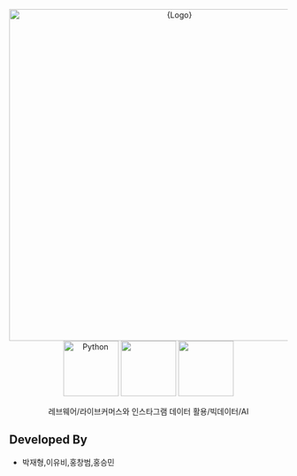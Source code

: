 <div align="center">
    <img width="600" src="https://github.com/arnold714/SWBOOTCAMP/blob/main/src/keb.png?raw=true" alt="{Logo}">
    <br />
    <img width="100" alt="Python" src ="https://img.shields.io/badge/python-3670A0?style=for-the-badge&logo=python&logoColor=ffdd54"/>
    <img width="100" src="https://img.shields.io/badge/django-092E20?style=flat-square&logo=django&logoColor=white"/>
    <img width="100" src="https://img.shields.io/badge/PostgreSQL-316192?style=flat-white&logo=postgresql&logoColor=white"/>
    <p> 레브웨어/라이브커머스와 인스타그램 데이터 활용/빅데이터/AI </p>
</div>

## Developed By

- 박재형,이유비,홍창범,홍승민

